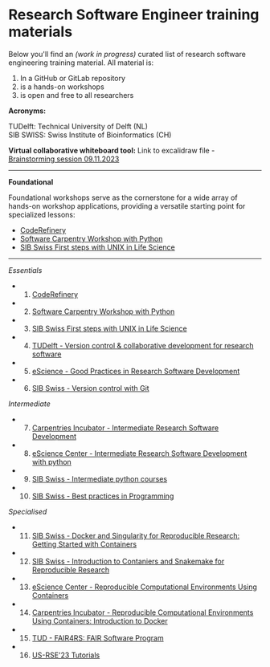 # Research Software Engineer training materials

Below you'll find an *(work in progress)* curated list of research software engineering training material. All material is:
1. In a GitHub or GitLab repository
2. is a hands-on workshops
3. is open and free to all researchers



**Acronyms:**

TUDelft: Technical University of Delft (NL) </br>
SIB SWISS: Swiss Institute of Bioinformatics (CH)

**Virtual collaborative whiteboard tool:**
Link to excalidraw file - [Brainstorming session 09.11.2023](https://excalidraw.com/#json=YgYrb5mAXaetFXPyi6wQ7,mjq1mtxR-TXuK-bsKM6F2Q)



---

**Foundational**

Foundational workshops serve as the cornerstone for a wide array of hands-on workshop applications, providing a versatile starting point for specialized lessons:

* [CodeRefinery](courses.md#1-coderefinery-workshop)
* [Software Carpentry Workshop with Python](courses.md#2-software-carpentry-workshop-with-python)
* [SIB Swiss First steps with UNIX in Life Science](courses.md#3-swiss-sib---first-steps-with-unix-in-life-science)

---

*Essentials*

- 1. [CodeRefinery](courses.md#1-coderefinery-workshop)
- 2. [Software Carpentry Workshop with Python](courses.md#2-software-carpentry-workshop-with-python)
- 3. [SIB Swiss First steps with UNIX in Life Science](courses.md#3-swiss-sib---first-steps-with-unix-in-life-science)
- 4. [TUDelft - Version control & collaborative development for research software](courses.md#4-tudelft---version-control--collaborative-development-for-research-software)
- 5. [eScience - Good Practices in Research Software Development](courses.md#5-escience-center---good-practices-in-research-software-development)
- 6. [SIB Swiss - Version control with Git](courses.md#6-swiss-sib---version-control-with-git)


*Intermediate*

- 7. [Carpentries Incubator - Intermediate Research Software Development](courses.md#7-carpentries-incubator---intermediate-research-software-development)
- 8. [eScience Center - Intermediate Research Software Development with python](courses.md#8-escience-center---intermediate-research-software-development-with-python)
- 9. [SIB Swiss - Intermediate python courses](courses.md#9-swiss-sib---intermediate-python-courses)
- 10. [SIB Swiss - Best practices in Programming](courses.md#10-swiss-sib---best-practices-in-programming)

*Specialised*

- 11. [SIB Swiss - Docker and Singularity for Reproducible Research: Getting Started with Containers](courses.md#11-swiss-sib---docker-and-singularity-for-reproducible-research-getting-started-with-containers)
- 12. [SIB Swiss - Introduction to Contaniers and Snakemake for Reproducible Research](courses.md#12-swiss-sib---introduction-to-contaniers-and-snakemake)
- 13. [eScience Center - Reproducible Computational Environments Using Containers](courses.md#13-escience-center---reproducible-computational-environments-using-containers)
- 14. [Carpentries Incubator - Reproducible Computational Environments Using Containers: Introduction to Docker](courses.md#14-carpentries-incubator---reproducible-computational-environments-using-containers-introduction-to-docker)
- 15. [TUD - FAIR4RS: FAIR Software Program](courses.md#15-tud---fair4rs-fair-for-research-software)
- 16. [US-RSE'23 Tutorials](courses.md#16-us-rse23-tutorials)

